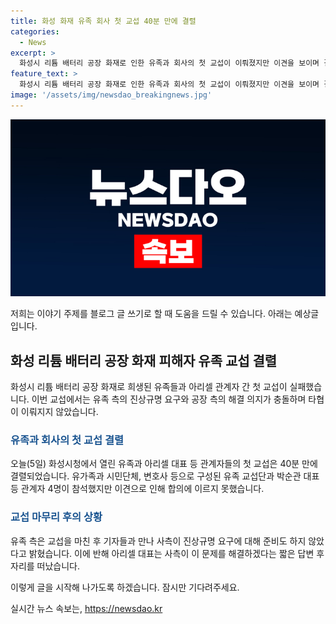 ```yaml
---
title: 화성 화재 유족 회사 첫 교섭 40분 만에 결렬
categories:
  - News
excerpt: >
  화성시 리튬 배터리 공장 화재로 인한 유족과 회사의 첫 교섭이 이뤄졌지만 이견을 보이며 결렬되었습니다. 유족 교섭단과 아리셀 관계자 4명이 화성시청에서 만났지만 40분 만에 결렬되었고, 유족 측은 사측의 진상규명 요구에 대한 무관심을 비판했습니다. 이에 유족 측은 사측의 해결 의지를 강조하며 불만을 피력했고, 중재를 시도한 관계자들은 유족 측 반대로 퇴장했습니다.
feature_text: >
  화성시 리튬 배터리 공장 화재로 인한 유족과 회사의 첫 교섭이 이뤄졌지만 이견을 보이며 결렬되었습니다. 유족 교섭단과 아리셀 관계자 4명이 화성시청에서 만났지만 40분 만에 결렬되었고, 유족 측은 사측의 진상규명 요구에 대한 무관심을 비판했습니다. 이에 유족 측은 사측의 해결 의지를 강조하며 불만을 피력했고, 중재를 시도한 관계자들은 유족 측 반대로 퇴장했습니다.
image: '/assets/img/newsdao_breakingnews.jpg'
---
```


<p><img src="/assets/img/newsdao_breakingnews.jpg" alt="bookingtag 속보" /></p>

<p>저희는 이야기 주제를 블로그 글 쓰기로 할 때 도움을 드릴 수 있습니다. 아래는 예상글입니다.</p>

<h2 data-ke-size="size26">화성 리튬 배터리 공장 화재 피해자 유족 교섭 결렬</h2>

<p data-ke-size="size16">화성시 리튬 배터리 공장 화재로 희생된 유족들과 아리셀 관계자 간 첫 교섭이 실패했습니다. 이번 교섭에서는 유족 측의 진상규명 요구와 공장 측의 해결 의지가 충돌하며 타협이 이뤄지지 않았습니다.</p>

<h3><b><span style="color: #1a5490;">유족과 회사의 첫 교섭 결렬</span></b></h3>

<p>오늘(5일) 화성시청에서 열린 유족과 아리셀 대표 등 관계자들의 첫 교섭은 40분 만에 결렬되었습니다. 유가족과 시민단체, 변호사 등으로 구성된 유족 교섭단과 박순관 대표 등 관계자 4명이 참석했지만 이견으로 인해 합의에 이르지 못했습니다.</p>

<h3><b><span style="color: #1a5490;">교섭 마무리 후의 상황</span></b></h3>

<p>유족 측은 교섭을 마친 후 기자들과 만나 사측이 진상규명 요구에 대해 준비도 하지 않았다고 밝혔습니다. 이에 반해 아리셀 대표는 사측이 이 문제를 해결하겠다는 짧은 답변 후 자리를 떠났습니다.</p>

<p>이렇게 글을 시작해 나가도록 하겠습니다. 잠시만 기다려주세요. </p>
실시간 뉴스 속보는, <a href="https://newsdao.kr" rel="dofollow">https://newsdao.kr</a>


